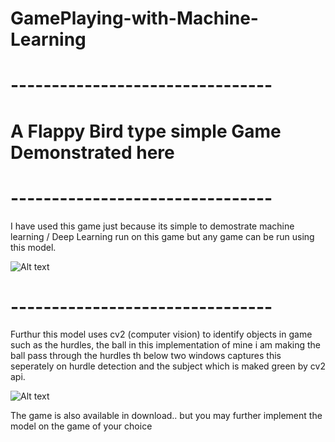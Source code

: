 # GamePlaying-with-Machine-Learning
# --------------------------------
# A Flappy Bird type simple Game Demonstrated here
# --------------------------------
I have used this game just because its simple to demostrate machine learning / Deep Learning run on this game
but any game can be run using this model.
             
   ![Alt text](https://user-images.githubusercontent.com/12893395/34882447-9d30a768-f7dc-11e7-82de-9b8d4cc5430d.gif)


# --------------------------------

Furthur this model uses cv2 (computer vision) to identify objects in game such as the hurdles, the ball 
in this implementation of mine i am making the ball pass through the hurdles th below two windows captures
this seperately on hurdle detection and the subject which is maked green by cv2 api.


   ![Alt text](https://user-images.githubusercontent.com/12893395/34882446-9cdfe508-f7dc-11e7-968d-52467c70db3e.gif)

The game is also available in download.. but you may further implement the model on the game of your choice 
